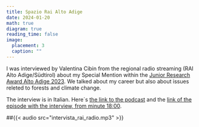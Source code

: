 ```yaml
---
title: Spazio Rai Alto Adige
date: 2024-01-20
math: true
diagram: true
reading_time: false  
image:
  placement: 3
  caption: ""
---
```


I was interviewed by Valentina Cibin from the regional radio streaming (RAI Alto Adige/Südtirol) about my Special Mention within the [Junior Research Award Alto Adige 2023](https://news.provincia.bz.it/it/news/lo-junior-research-award-alto-adige-2023-va-a-barbara-gross). We talked about my career but also about issues releted to forests and climate change.

The interview is in Italian. Here´s [the link to the podcast](http://www.raibz.rai.it/feed.php?id=102) and the [link of the episode with the interview, from minute 18:00](https://raibz.rai.it/streaming/Netia_Export/f0a3b308-cffc-4aa3-879e-453ae57e3b6e.mp3).  

##{{< audio src="intervista_rai_radio.mp3" >}}

